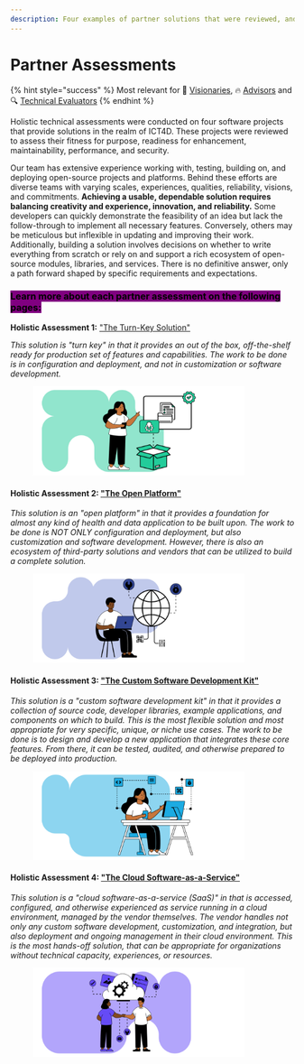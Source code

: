 ```yaml
---
description: Four examples of partner solutions that were reviewed, and what we learned
---
```


# Partner Assessments

{% hint style="success" %}
Most relevant for 💭 [Visionaries](../../get-started.md#visioning), 🔥 [Advisors](../../get-started.md#advising) and 🔍 [Technical Evaluators](../../get-started.md#evaluating)
{% endhint %}

Holistic technical assessments were conducted on four software projects that provide solutions in the realm of ICT4D. These projects were reviewed to assess their fitness for purpose, readiness for enhancement, maintainability, performance, and security.

Our team has extensive experience working with, testing, building on, and deploying open-source projects and platforms. Behind these efforts are diverse teams with varying scales, experiences, qualities, reliability, visions, and commitments. **Achieving a usable, dependable solution requires balancing creativity and experience, innovation, and reliability.** Some developers can quickly demonstrate the feasibility of an idea but lack the follow-through to implement all necessary features. Conversely, others may be meticulous but inflexible in updating and improving their work. Additionally, building a solution involves decisions on whether to write everything from scratch or rely on and support a rich ecosystem of open-source modules, libraries, and services. There is no definitive answer, only a path forward shaped by specific requirements and expectations.

### <mark style="background-color:purple;">Learn more about each partner assessment on the following pages:</mark>&#x20;



**Holistic Assessment 1:** ["The Turn-Key Solution"](the-turn-key-solution.md)

_This solution is "turn key" in that it provides an out of the box, off-the-shelf ready for production set of features and capabilities. The work to be done is in configuration and deployment, and not in customization or software development._

<div align="left">

<figure><img src="../../.gitbook/assets/tech-1 turnkey.png" alt="" width="375"><figcaption></figcaption></figure>

</div>

#### Holistic Assessment 2: ["The Open Platform"](the-open-platform.md)

_This solution is an "open platform" in that it provides a foundation for almost any kind of health and data application to be built upon. The work to be done is NOT ONLY configuration and deployment, but also customization and software development. However, there is also an ecosystem of third-party solutions and vendors that can be utilized to build a complete solution._

<div align="left">

<figure><img src="../../.gitbook/assets/tech-2 open.png" alt="" width="375"><figcaption></figcaption></figure>

</div>

#### Holistic Assessment 3: ["The Custom Software Development Kit"](the-custom-software-development-kit.md)

_This solution is a "custom software development kit" in that it provides a collection of source code, developer libraries, example applications, and components on which to build. This is the most flexible solution and most appropriate for very specific, unique, or niche use cases. The work to be done is to design and develop a new application that integrates these core features. From there, it can be tested, audited, and otherwise prepared to be deployed into production._&#x20;

<div align="left">

<figure><img src="../../.gitbook/assets/tech-3 custom.png" alt="" width="375"><figcaption></figcaption></figure>

</div>

#### Holistic Assessment 4: ["The Cloud Software-as-a-Service"](the-cloud-software-as-a-service.md)

_This solution is a "cloud software-as-a-service (SaaS)" in that is accessed, configured, and otherwise experienced as service running in a cloud environment, managed by the vendor themselves. The vendor handles not only any custom software development, customization, and integration, but also deployment and ongoing management in their cloud environment. This is the most hands-off solution, that can be appropriate for organizations without technical capacity, experiences, or resources._

<div align="left">

<figure><img src="../../.gitbook/assets/tech-4 cloud.png" alt="" width="375"><figcaption></figcaption></figure>

</div>
